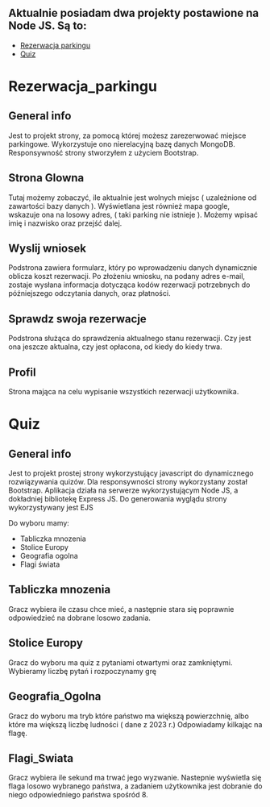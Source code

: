 ## Aktualnie posiadam dwa projekty postawione na Node JS. Są to:
* [Rezerwacja parkingu](#Rezerwacja_parkingu)
* [Quiz](#Quiz)

# Rezerwacja_parkingu
## General info
Jest to projekt strony, za pomocą której możesz zarezerwować miejsce parkingowe. Wykorzystuje ono nierelacyjną bazę danych MongoDB. Responsywność strony stworzyłem z użyciem Bootstrap. 
## Strona Glowna
Tutaj możemy zobaczyć, ile aktualnie jest wolnych miejsc ( uzależnione od zawartości bazy danych ). Wyświetlana jest również mapa google, wskazuje ona na losowy adres, ( taki parking nie istnieje ). Możemy wpisać imię i nazwisko oraz przejść dalej.

## Wyslij wniosek
Podstrona zawiera formularz, który po wprowadzeniu danych dynamicznie oblicza koszt rezerwacji. Po złożeniu wniosku, na podany adres e-mail, zostaje wysłana informacja dotycząca kodów rezerwacji potrzebnych do późniejszego odczytania danych, oraz płatności.

## Sprawdz swoja rezerwacje
Podstrona służąca do sprawdzenia aktualnego stanu rezerwacji. Czy jest ona jeszcze aktualna, czy jest opłacona, od kiedy do kiedy trwa.

## Profil
Strona mająca na celu wypisanie wszystkich rezerwacji użytkownika.

# Quiz
## General info
Jest to projekt prostej strony wykorzystujący javascript do dynamicznego rozwiązywania quizów.
Dla responsywności strony wykorzystany został Bootstrap.
Aplikacja działa na serwerze wykorzystującym Node JS, a dokładniej bibliotekę Express JS.
Do generowania wyglądu strony wykorzystywany jest EJS

Do wyboru mamy:
* Tabliczka mnozenia
* Stolice Europy
* Geografia ogolna
* Flagi świata

## Tabliczka mnozenia
Gracz wybiera ile czasu chce mieć, a następnie stara się poprawnie odpowiedzieć na dobrane losowo zadania.
	
## Stolice Europy
Gracz do wyboru ma quiz z pytaniami otwartymi oraz zamkniętymi. Wybieramy liczbę pytań i rozpoczynamy grę

## Geografia_Ogolna
Gracz do wyboru ma tryb które państwo ma większą powierzchnię, albo które ma większą liczbę ludności ( dane z 2023 r.)
Odpowiadamy kilkając na flagę.

## Flagi_Swiata
Gracz wybiera ile sekund ma trwać jego wyzwanie. Nastepnie wyświetla się flaga losowo wybranego państwa, a zadaniem użytkownika
jest dobranie do niego odpowiedniego państwa spośród 8.
